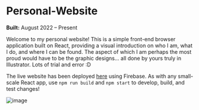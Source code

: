 # Personal-Website
**Built:** August 2022 – Present

Welcome to my personal website! This is a simple front-end browser application built on React, providing a visual introduction on who I am, what I do, and where I can be found. The aspect of which I am perhaps the most proud would have to be the graphic designs... all done by yours truly in Illustrator. Lots of trial and error :D

The live website has been deployed [here](https://www.simonou.com) using Firebase. As with any small-scale React app, use `npm run build` and `npm start` to develop, build, and test changes!

![image](https://github.com/TripleSteak/Personal-Website/assets/24597462/d6218bcd-4bfc-4764-80aa-4f2066f51ccc)

